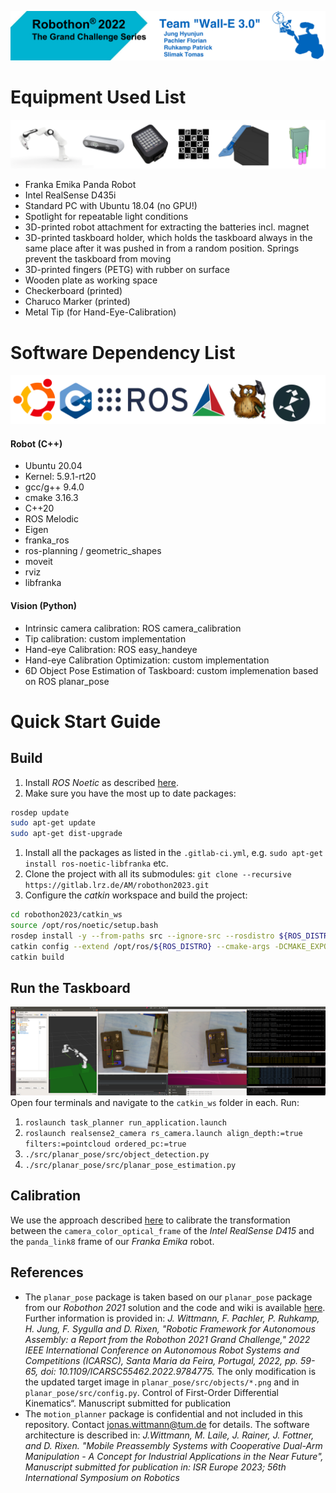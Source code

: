 ![Robothon 2022 Repository of Team "Wall-E 3.0"](Title_robo-3.png?raw=true "Title")


# Equipment Used List
![Equipment Images](Equipment_Images-3.png?raw=true "Title")
- Franka Emika Panda Robot
- Intel RealSense D435i
- Standard PC with Ubuntu 18.04 (no GPU!)
- Spotlight for repeatable light conditions
- 3D-printed robot attachment for extracting the batteries incl. magnet
- 3D-printed taskboard holder, which holds the taskboard always in the same place after it was pushed in from a random position. Springs prevent the taskboard from moving
- 3D-printed fingers (PETG) with rubber on surface
- Wooden plate as working space
- Checkerboard (printed)
- Charuco Marker (printed)
- Metal Tip (for Hand-Eye-Calibration)

# Software Dependency List
![Software Dependency Logos](logos-3.png?raw=true "Title")
#### Robot (C++)
- Ubuntu 20.04
- Kernel: 5.9.1-rt20
- gcc/g++ 9.4.0
- cmake 3.16.3
- C++20
- ROS Melodic
- Eigen
- franka_ros
- ros-planning / geometric_shapes
- moveit
- rviz
- libfranka

#### Vision (Python)
- Intrinsic camera calibration: ROS camera_calibration
- Tip calibration: custom implementation
- Hand-eye Calibration: ROS easy_handeye
- Hand-eye Calibration Optimization: custom implementation
- 6D Object Pose Estimation of Taskboard: custom implemenation based on ROS planar_pose


# Quick Start Guide
## Build
1. Install *ROS Noetic* as described [here](http://wiki.ros.org/noetic/Installation/Ubuntu).
1. Make sure you have the most up to date packages:
```bash
rosdep update
sudo apt-get update
sudo apt-get dist-upgrade
```
1. Install all the packages as listed in the `.gitlab-ci.yml`, e.g. `sudo apt-get install ros-noetic-libfranka` etc.
1. Clone the project with all its submodules: `git clone --recursive https://gitlab.lrz.de/AM/robothon2023.git`
1. Configure the *catkin* workspace and build the project:
```bash
cd robothon2023/catkin_ws
source /opt/ros/noetic/setup.bash
rosdep install -y --from-paths src --ignore-src --rosdistro ${ROS_DISTRO}
catkin config --extend /opt/ros/${ROS_DISTRO} --cmake-args -DCMAKE_EXPORT_COMPILE_COMMANDS=ON -DCMAKE_BUILD_TYPE=Release
catkin build
```

## Run the Taskboard
![Screenshot of Project Running](Project_Running-2.png?raw=true "Title")
Open four terminals and navigate to the `catkin_ws` folder in each. Run:
  1. `roslaunch task_planner run_application.launch`
  1. `roslaunch realsense2_camera rs_camera.launch align_depth:=true filters:=pointcloud ordered_pc:=true`
  1. `./src/planar_pose/src/object_detection.py`
  1. `./src/planar_pose/src/planar_pose_estimation.py`

## Calibration
We use the approach described [here](https://ros-planning.github.io/moveit_tutorials/doc/hand_eye_calibration/hand_eye_calibration_tutorial.html) to calibrate the transformation between the `camera_color_optical_frame` of the *Intel RealSense D415* and the `panda_link8` frame of our *Franka Emika* robot.

## References
* The `planar_pose` package is taken based on our `planar_pose` package from our *Robothon 2021* solution and the code and wiki is available [here](https://gitlab.lrz.de/AM/robothon2021). Further information is provided in: *J. Wittmann, F. Pachler, P. Ruhkamp, H. Jung, F. Sygulla and D. Rixen, "Robotic Framework for Autonomous Assembly: a Report from the Robothon 2021 Grand Challenge," 2022 IEEE International Conference on Autonomous Robot Systems and Competitions (ICARSC), Santa Maria da Feira, Portugal, 2022, pp. 59-65, doi: 10.1109/ICARSC55462.2022.9784775.*
The only modification is the updated target image in `planar_pose/src/objects/*.png` and in `planar_pose/src/config.py`.
Control of First-Order Differential Kinematics“. Manuscript submitted for publication
* The `motion_planner` package is confidential and not included in this repository. Contact jonas.wittmann@tum.de for details. The software architecture is described in: *J.Wittmann, M. Laile, J. Rainer, J. Fottner, and D. Rixen. "Mobile Preassembly Systems with Cooperative Dual-Arm Manipulation - A Concept for Industrial Applications in the Near Future", Manuscript submitted for publication in: ISR Europe 2023; 56th International Symposium on Robotics*
